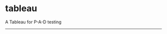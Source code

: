 tableau
=======

A Tableau for P-A-D testing
 
 
 
--------------------------------------------------------------------------------------------------------------------------------------------------